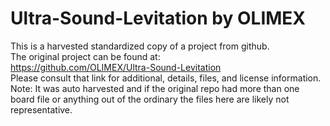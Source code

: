 
# Ultra-Sound-Levitation by OLIMEX  
This is a harvested standardized copy of a project from github.  
The original project can be found at:  
https://github.com/OLIMEX/Ultra-Sound-Levitation  
Please consult that link for additional, details, files, and license information.  
Note: It was auto harvested and if the original repo had more than one board file or anything out of the ordinary the files here are likely not representative.  
    